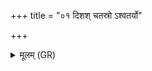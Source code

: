 +++
title = "०१ दिशश् चतस्रो ऽश्वतर्यो"

+++
<details><summary>मूलम् (GR)</summary>

दिशश् चतस्रो ऽश्वतर्यो देवरथस्य पुरोडाशाः +++(Bhatt. catasrośvataryo)+++  
शफा अन्तरिक्षम् उद्धिः ॥ +++(Bhatt. udbhiḥ)+++
</details>